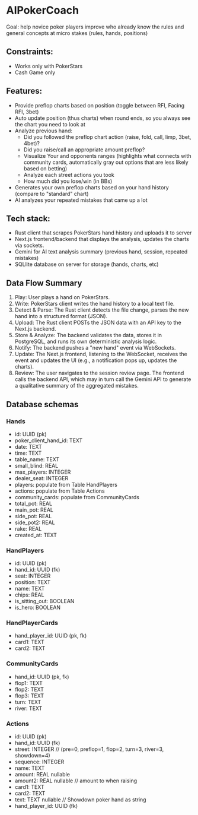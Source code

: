 # AIPokerCoach

Goal: help novice poker players improve who already know the rules and general concepts at micro stakes
(rules, hands, positions)

## Constraints:

- Works only with PokerStars
- Cash Game only

## Features:

- Provide preflop charts based on position (toggle between RFI, Facing RFI, 3bet)
- Auto update position (thus charts) when round ends, so you always see the chart you need to look at
- Analyze previous hand:
  - Did you followed the preflop chart action (raise, fold, call, limp, 3bet, 4bet)?
  - Did you raise/call an appropriate amount preflop?
  - Visualize Your and opponents ranges (highlights what connects with community cards, automatically gray out options that are less likely based on betting)
  - Analyze each street actions you took
  - How much did you lose/win (in BBs)
- Generates your own preflop charts based on your hand history (compare to "standard" chart)
- AI analyzes your repeated mistakes that came up a lot

## Tech stack:

- Rust client that scrapes PokerStars hand history and uploads it to server
- Next.js frontend/backend that displays the analysis, updates the charts via sockets.
- Gemini for AI text analysis summary (previous hand, session, repeated mistakes)
- SQLlite database on server for storage (hands, charts, etc)

## Data Flow Summary

1. Play: User plays a hand on PokerStars.
2. Write: PokerStars client writes the hand history to a local text file.
3. Detect & Parse: The Rust client detects the file change, parses the new hand into a structured format (JSON).
4. Upload: The Rust client POSTs the JSON data with an API key to the Next.js backend.
5. Store & Analyze: The backend validates the data, stores it in PostgreSQL, and runs its own deterministic analysis logic.
6. Notify: The backend pushes a "new hand" event via WebSockets.
7. Update: The Next.js frontend, listening to the WebSocket, receives the event and updates the UI (e.g., a notification pops up, updates the charts).
8. Review: The user navigates to the session review page. The frontend calls the backend API, which may in turn call the Gemini API to generate a qualitative summary of the aggregated mistakes.

## Database schemas

### Hands

- id: UUID (pk)
- poker_client_hand_id: TEXT
- date: TEXT
- time: TEXT
- table_name: TEXT
- small_blind: REAL
- max_players: INTEGER
- dealer_seat: INTEGER
- players: populate from Table HandPlayers
- actions: populate from Table Actions
- community_cards: populate from CommunityCards
- total_pot: REAL
- main_pot: REAL
- side_pot: REAL
- side_pot2: REAL
- rake: REAL
- created_at: TEXT

### HandPlayers

- id: UUID (pk)
- hand_id: UUID (fk)
- seat: INTEGER
- position: TEXT
- name: TEXT
- chips: REAL
- is_sitting_out: BOOLEAN
- is_hero: BOOLEAN

### HandPlayerCards

- hand_player_id: UUID (pk, fk)
- card1: TEXT
- card2: TEXT

### CommunityCards

- hand_id: UUID (pk, fk)
- flop1: TEXT
- flop2: TEXT
- flop3: TEXT
- turn: TEXT
- river: TEXT

### Actions

- id: UUID (pk)
- hand_id: UUID (fk)
- street: INTEGER // (pre=0, preflop=1, flop=2, turn=3, river=3, showdown=4)
- sequence: INTEGER
- name: TEXT
- amount: REAL nullable
- amount2: REAL nullable // amount to when raising
- card1: TEXT
- card2: TEXT
- text: TEXT nullable // Showdown poker hand as string
- hand_player_id: UUID (fk)
